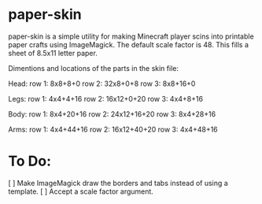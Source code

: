 paper-skin
==========
paper-skin is a simple utility for making Minecraft player scins into printable paper crafts using ImageMagick.
The default scale factor is 48. This fills a sheet of 8.5x11 letter paper.

Dimentions and locations of the parts in the skin file:

Head:
row 1: 8x8+8+0
row 2: 32x8+0+8
row 3: 8x8+16+0

Legs:
row 1: 4x4+4+16
row 2: 16x12+0+20
row 3: 4x4+8+16

Body:
row 1: 8x4+20+16
row 2: 24x12+16+20
row 3: 8x4+28+16

Arms:
row 1: 4x4+44+16
row 2: 16x12+40+20
row 3: 4x4+48+16

To Do:
======
[ ] Make ImageMagick draw the borders and tabs instead of using a template.
[ ] Accept a scale factor argument.


